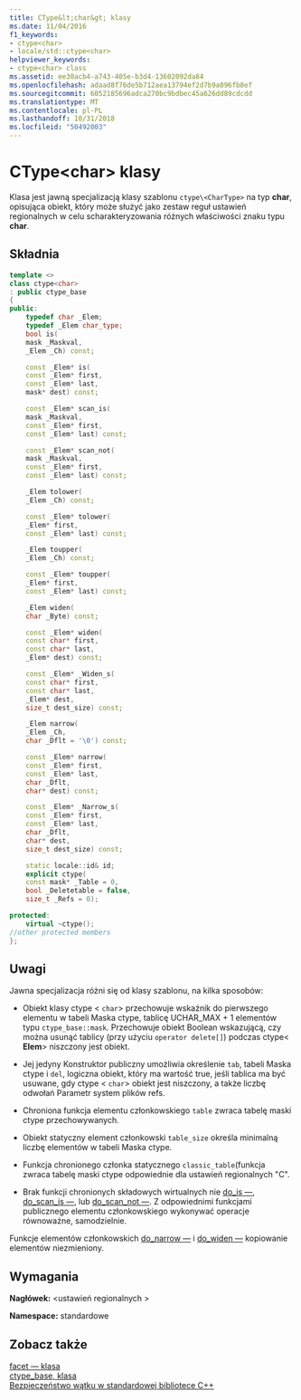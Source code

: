 ```yaml
---
title: CType&lt;char&gt; klasy
ms.date: 11/04/2016
f1_keywords:
- ctype<char>
- locale/std::ctype<char>
helpviewer_keywords:
- ctype<char> class
ms.assetid: ee30acb4-a743-405e-b3d4-13602092da84
ms.openlocfilehash: adaad8f76de5b712aea13794ef2d7b9a096fb8ef
ms.sourcegitcommit: 6052185696adca270bc9bdbec45a626dd89cdcdd
ms.translationtype: MT
ms.contentlocale: pl-PL
ms.lasthandoff: 10/31/2018
ms.locfileid: "50492003"
---
```

# <a name="ctypeltchargt-class"></a>CType&lt;char&gt; klasy

Klasa jest jawną specjalizacją klasy szablonu `ctype\<CharType>` na typ **char**, opisująca obiekt, który może służyć jako zestaw reguł ustawień regionalnych w celu scharakteryzowania różnych właściwości znaku typu **char**.

## <a name="syntax"></a>Składnia

```cpp
template <>
class ctype<char>
: public ctype_base
{
public:
    typedef char _Elem;
    typedef _Elem char_type;
    bool is(
    mask _Maskval,
    _Elem _Ch) const;

    const _Elem* is(
    const _Elem* first,
    const _Elem* last,
    mask* dest) const;

    const _Elem* scan_is(
    mask _Maskval,
    const _Elem* first,
    const _Elem* last) const;

    const _Elem* scan_not(
    mask _Maskval,
    const _Elem* first,
    const _Elem* last) const;

    _Elem tolower(
    _Elem _Ch) const;

    const _Elem* tolower(
    _Elem* first,
    const _Elem* last) const;

    _Elem toupper(
    _Elem _Ch) const;

    const _Elem* toupper(
    _Elem* first,
    const _Elem* last) const;

    _Elem widen(
    char _Byte) const;

    const _Elem* widen(
    const char* first,
    const char* last,
    _Elem* dest) const;

    const _Elem* _Widen_s(
    const char* first,
    const char* last,
    _Elem* dest,
    size_t dest_size) const;

    _Elem narrow(
    _Elem _Ch,
    char _Dflt = '\0') const;

    const _Elem* narrow(
    const _Elem* first,
    const _Elem* last,
    char _Dflt,
    char* dest) const;

    const _Elem* _Narrow_s(
    const _Elem* first,
    const _Elem* last,
    char _Dflt,
    char* dest,
    size_t dest_size) const;

    static locale::id& id;
    explicit ctype(
    const mask* _Table = 0,
    bool _Deletetable = false,
    size_t _Refs = 0);

protected:
    virtual ~ctype();
//other protected members
};
```

## <a name="remarks"></a>Uwagi

Jawna specjalizacja różni się od klasy szablonu, na kilka sposobów:

- Obiekt klasy ctype < `char`> przechowuje wskaźnik do pierwszego elementu w tabeli Maska ctype, tablicę UCHAR_MAX + 1 elementów typu `ctype_base::mask`. Przechowuje obiekt Boolean wskazującą, czy można usunąć tablicy (przy użyciu `operator delete[]`) podczas ctype\< **Elem**> niszczony jest obiekt.

- Jej jedyny Konstruktor publiczny umożliwia określenie `tab`, tabeli Maska ctype i `del`, logiczna obiekt, który ma wartość true, jeśli tablica ma być usuwane, gdy ctype < `char`> obiekt jest niszczony, a także liczbę odwołań Parametr system plików refs.

- Chroniona funkcja elementu członkowskiego `table` zwraca tabelę maski ctype przechowywanych.

- Obiekt statyczny element członkowski `table_size` określa minimalną liczbę elementów w tabeli Maska ctype.

- Funkcja chronionego członka statycznego `classic_table`(funkcja zwraca tabelę maski ctype odpowiednie dla ustawień regionalnych "C".

- Brak funkcji chronionych składowych wirtualnych nie [do_is —](../standard-library/ctype-class.md#do_is), [do_scan_is —](../standard-library/ctype-class.md#do_scan_is), lub [do_scan_not —](../standard-library/ctype-class.md#do_scan_not). Z odpowiednimi funkcjami publicznego elementu członkowskiego wykonywać operacje równoważne, samodzielnie.

Funkcje elementów członkowskich [do_narrow —](../standard-library/ctype-class.md#do_narrow) i [do_widen —](../standard-library/ctype-class.md#do_widen) kopiowanie elementów niezmieniony.

## <a name="requirements"></a>Wymagania

**Nagłówek:** \<ustawień regionalnych >

**Namespace:** standardowe

## <a name="see-also"></a>Zobacz także

[facet — klasa](locale-class.md#facet_class)<br/>
[ctype_base, klasa](../standard-library/ctype-base-class.md)<br/>
[Bezpieczeństwo wątku w standardowej bibliotece C++](../standard-library/thread-safety-in-the-cpp-standard-library.md)<br/>
